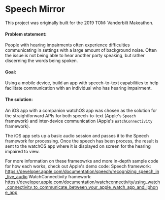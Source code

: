 # Speech Mirror

This project was originally built for the 2019 TOM: Vanderbilt Makeathon. 

####  Problem statement:
People with hearing impairments often experience difficulties communicating in settings with a large amount of background noise. Often the issue is not being able to hear another party speaking, but rather discerning the words being spoken. 

#### Goal:
Using a mobile device, build an app with speech-to-text capabilities to help facilitate communication with an individual who has hearing impairment.

#### The solution:
An iOS app with a companion watchOS app was chosen as the solution for the straightforward APIs for both speech-to-text (Apple's `Speech` framework) and inter-device communication (Apple's `WatchConnectivity` framework).

The iOS app sets up a basic audio session and passes it to the Speech framework for processing. Once the speech has been process, the result is sent to the watchOS app where it is displayed on screen for the hearing impaired to view.

For more information on these frameowrks and more in-depth sample code for how each works, check out Apple's demo code:
Speech framework: https://developer.apple.com/documentation/speech/recognizing_speech_in_live_audio
WatchConnectivity framework: https://developer.apple.com/documentation/watchconnectivity/using_watch_connectivity_to_communicate_between_your_apple_watch_app_and_iphone_app
